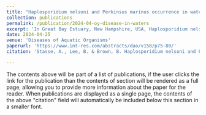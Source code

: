 ```yaml
---
title: "Haplosporidium nelsoni and Perkinsus marinus occurrence in waters of Great Bay Estuary, New Hampshire"
collection: publications
permalink: /publication/2024-04-oy-disease-in-waters
excerpt: 'In Great Bay Estuary, New Hampshire, USA, Haplosporidium nelsoni and Perkinsus marinus are 2 active pathogens of the eastern oyster Crassostrea virginica (Gmelin), that cause MSX (multinucleated sphere with unknown affinity ‘X’) and dermo mortalities, respectively. Whereas studies have quantified infection intensities in oyster populations and determined whether these parasites exist in certain planktonic organisms, no studies thus far have examined both infectious agents simultaneously in water associated with areas that do and do not have oyster populations. As in other estuaries, both organisms are present in estuarine waters throughout the Bay, especially during June through November, when oysters are most active. Waters associated with oyster habitats had higher, more variable DNA concentrations from these pathogenic organisms than waters at a non-oyster site. This finding allows for enhanced understanding of disease-causing organisms in New England estuaries, where oyster restoration is a priority.'
date: 2024-04-25
venue: 'Diseases of Aquatic Organisms'
paperurl: 'https://www.int-res.com/abstracts/dao/v158/p75-80/'
citation: 'Stasse, A., Lee, B. & Brown, B. Haplosporidium nelsoni and Perkinsus marinus occurrence in waters of Great Bay Estuary, New Hampshire. Dis. Aquat. Org. (2024) doi:10.3354/dao03787.'

---
```


The contents above will be part of a list of publications, if the user clicks the link for the publication than the contents of section will be rendered as a full page, allowing you to provide more information about the paper for the reader. When publications are displayed as a single page, the contents of the above "citation" field will automatically be included below this section in a smaller font.
